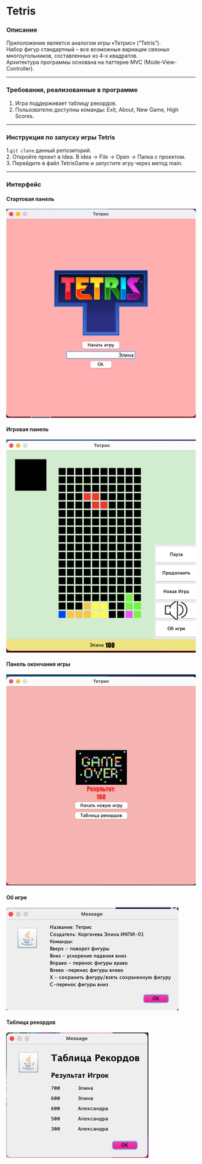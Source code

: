
# Tetris


### Описание

Прилоложение является аналогом игры «Тетрис» (“Tetris”).
<br>Набор фигур стандартный – все возможные вариации связных многоугольников, составленных из 4-х квадратов. 
<br>Архитектура программы основана на паттерне MVC (Mode-View-Controller).

---------------------------------------------------------------------------------------------------------------------------------------------------------------------------------

### Требования, реализованные в программе
1. Игра поддерживает таблицу рекордов.
2. Пользователю доступны команды: Exit, About, New Game, High Scores.

---------------------------------------------------------------------------------------------------------------------------------------------------------------------------------


### Инструкция по запуску игры  Tetris

  1.`git clone` данный репозиторий.<br>
  2. Откройте проект в Idea. В idea -> File -> Open -> Папка с проектом.<br>
  3. Перейдите в файл TetrisGame и запустите игру через метод main.

---------------------------------------------------------------------------------------------------------------------------------------------------------------------------------


### Интерфейс 

#### Стартовая панель
![image](https://github.com/ElenKor/Tetris/blob/main/resources/%D0%A1%D0%BD%D0%B8%D0%BC%D0%BE%D0%BA%20%D1%8D%D0%BA%D1%80%D0%B0%D0%BD%D0%B0%202023-02-07%20%D0%B2%2016.31.20.png)

#### Игровая панель
![image](https://github.com/ElenKor/Tetris/blob/main/resources/4.png)

#### Панель окончания игры
![image](https://github.com/ElenKor/Tetris/blob/main/resources/5.png)
#### Об игре
![image](https://github.com/ElenKor/Tetris/blob/main/resources/%D0%A1%D0%BD%D0%B8%D0%BC%D0%BE%D0%BA%20%D1%8D%D0%BA%D1%80%D0%B0%D0%BD%D0%B0%202023-02-07%20%D0%B2%2016.32.59.png)
#### Таблица рекордов
![image](https://github.com/ElenKor/Tetris/blob/main/resources/%D0%A1%D0%BD%D0%B8%D0%BC%D0%BE%D0%BA%20%D1%8D%D0%BA%D1%80%D0%B0%D0%BD%D0%B0%202023-02-07%20%D0%B2%2016.33.44.png)

